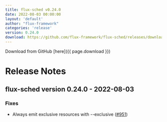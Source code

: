 ```yaml
---
title: flux-sched v0.24.0
date: 2022-08-03 00:00:00
layout: 'default'
author: "flux-framework"
categories: 'release'
version: 0.24.0
download: https://github.com/flux-framework/flux-sched/releases/download/v0.24.0/flux-sched-0.24.0.tar.gz
---
```


Download from GitHub [here]({{ page.download }})

# Release Notes

flux-sched version 0.24.0 - 2022-08-03
--------------------------------------

### Fixes

 * Always emit exclusive resources with --exclusive ([#951](https://github.com/flux-sched/issues/951))

